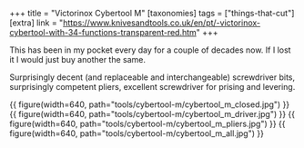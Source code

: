 +++
title = "Victorinox Cybertool M"
[taxonomies]
tags = ["things-that-cut"]
[extra]
link = "https://www.knivesandtools.co.uk/en/pt/-victorinox-cybertool-with-34-functions-transparent-red.htm"
+++

This has been in my pocket every day for a couple of decades now. If I lost it I would just buy another the same.

Surprisingly decent (and replaceable and interchangeable) screwdriver bits, surprisingly competent pliers, excellent screwdriver for prising and levering.

{{ figure(width=640, path="tools/cybertool-m/cybertool_m_closed.jpg") }}
{{ figure(width=640, path="tools/cybertool-m/cybertool_m_driver.jpg") }}
{{ figure(width=640, path="tools/cybertool-m/cybertool_m_pliers.jpg") }}
{{ figure(width=640, path="tools/cybertool-m/cybertool_m_all.jpg") }}
